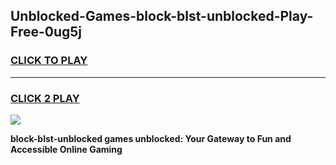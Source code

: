 
## Unblocked-Games-block-blst-unblocked-Play-Free-0ug5j
<h3>
<a href="https://premium76.site?title=block-blst-unblocked&ref=21A">CLICK TO PLAY</a></h3>
<hr>

<h3>
<a href="https://premium76.site?title=block-blst-unblocked&ref=21A">CLICK 2 PLAY</a>
  
</h3>

<a href="https://premium76.site?title=block-blst-unblocked&ref=21A"><img src="https://clearcache.store/games.png"></a>


**block-blst-unblocked games unblocked: Your Gateway to Fun and Accessible Online Gaming**
